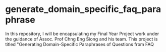 # generate_domain_specific_faq_paraphrase
In this repository, I will be encapsulating my Final Year Project work under the guidance of Assoc. Prof Chng Eng Siong and his team. This project is titled "Generating Domain-Specific Paraphrases of Questions from FAQ
